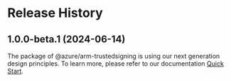 # Release History
    
## 1.0.0-beta.1 (2024-06-14)

The package of @azure/arm-trustedsigning is using our next generation design principles. To learn more, please refer to our documentation [Quick Start](https://aka.ms/azsdk/js/mgmt/quickstart).
